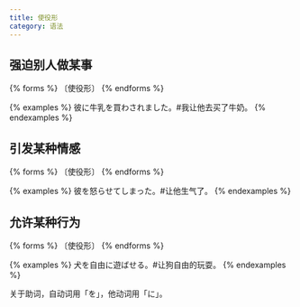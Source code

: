 ```yaml
---
title: 使役形
category: 语法
---
```


## 强迫别人做某事

{% forms %}
〔使役形〕
{% endforms %}

{% examples %}
彼に牛乳を買わされました。#我让他去买了牛奶。
{% endexamples %}

## 引发某种情感

{% forms %}
〔使役形〕
{% endforms %}

{% examples %}
彼を怒らせてしまった。#让他生气了。
{% endexamples %}

## 允许某种行为

{% forms %}
〔使役形〕
{% endforms %}

{% examples %}
犬を自由に遊ばせる。#让狗自由的玩耍。
{% endexamples %}

关于助词，自动词用「を」，他动词用「に」。
